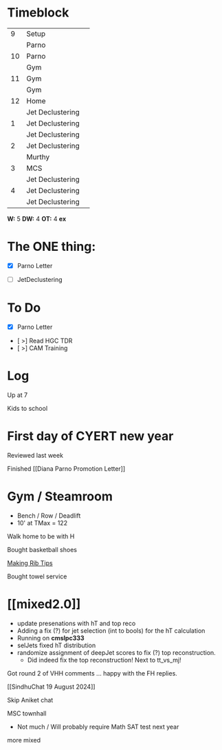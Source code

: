 # Timeblock

|     |                  |     |
| --- | ---------------- | --- |
| 9   | Setup            |     |
|     | Parno            |     |
| 10  | Parno            |     |
|     | Gym              |     |
| 11  | Gym              |     |
|     | Gym              |     |
| 12  | Home             |     |
|     | Jet Declustering |     |
| 1   | Jet Declustering |     |
|     | Jet Declustering |     |
| 2   | Jet Declustering |     |
|     | Murthy           |     |
| 3   | MCS              |     |
|     | Jet Declustering |     |
| 4   | Jet Declustering |     |
|     | Jet Declustering |     |

**W:** 5
**DW:** 4
**OT:** 4
**ex** 

# The ONE thing: 
- [x] Parno Letter
- [ ] JetDeclustering


# To Do
- [x] Parno Letter
- [ >] Read HGC TDR
- [ >] CAM Training



# Log

Up at 7

Kids to school 

# First day of CYERT new year

Reviewed last week

Finished [[Diana Parno Promotion Letter]]

# Gym / Steamroom
- Bench / Row / Deadlift 
- 10' at TMax = 122

Walk home to be with H

Bought basketball shoes

[Making Rib Tips](https://www.youtube.com/watch?v=FIhX999np80)

Bought towel service

# [[mixed2.0]]
- update presenations with hT and top reco
- Adding a fix (?) for jet selection (int to bools) for the hT calculation 
- Running on **cmslpc333**
- selJets fixed hT distribution 
- randomize assignment of deepJet scores to fix (?) top reconstruction.
	- Did indeed fix the top reconstruction!  Next to tt_vs_mj! 

Got round 2 of VHH comments ... happy with the FH replies.

[[SindhuChat 19 August 2024]]

Skip Aniket chat

MSC townhall
- Not much / Will probably require Math SAT test next year

more mixed
